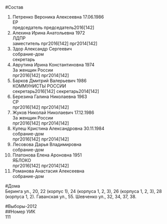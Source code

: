 #Состав  
1. Петренко Вероника Алексеевна 17.06.1986  
    ЕР  
    председатель председатель2016[142]  
2. Алехина Ирина Анатольевна 1972  
    ЛДПР  
    заместитель прг2016[142] прг2014[142]  
3. Здор Александр Сергеевич  
    собрание-дом  
    секретарь  
4. Аврутина Ирина Константиновна 1974  
    За женщин России  
    прг2016[142] прг2014[142]  
5. Барков Дмитрий Валерьевич 1986  
    КОММУНИСТЫ РОССИИ  
    секретарь2016[142] секретарь2014[142]  
6. Березина Галина Николаевна 1963  
    СР  
    прг2016[142] прг2014[142]  
7. Жуков Николай Николаевич 17.12.1986  
    За женщин России  
    прг2016[142] прг2014[142]  
8. Кулеш Кристина Александровна 30.11.1984  
    собрание-дом  
    прг2016[142] прг2014[142]  
9. Лесовова Дарья Владимировна  
    собрание-дом  
10. Платонова Елена Ароновна 1951  
    ЯБЛОКО  
    прг2016[142] прг2014[142]  
11. Романова Анастасия Алексеевна  
    собрание-дом  
  
#Дома  
Беринга ул.,     20, 22 (корпус 1), 24 (корпуса 1, 2, 3), 26 (корпуса 1, 2, 3), 28 (корпуса 1, 2). Гаванская ул.,   55. Шевченко ул.,     32, 34, 37, 38.  
  
#Выборы-2012  
##Номер УИК  
111  

